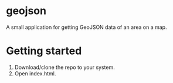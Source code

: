 # geojson
A small application for getting GeoJSON data of an area on a map. 

# Getting started
1. Download/clone the repo to your system. 
2. Open index.html.
